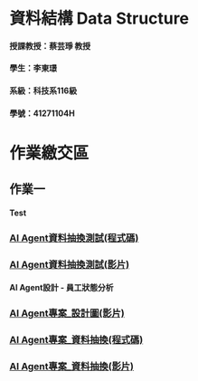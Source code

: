 # 資料結構 Data Structure
#### 授課教授：蔡芸琤 教授
#### 學生：李東璟
#### 系級：科技系116級
#### 學號：41271104H
# 作業繳交區
## 作業一
#### Test
### [AI Agent資料抽換測試(程式碼)](https://github.com/Jeremy6789/Bus-AI-agent/blob/main/dataAgent2.py)
### [AI Agent資料抽換測試(影片)](https://youtu.be/3jxrZ2d7-y0)
#### AI Agent設計 - 員工狀態分析
### [AI Agent專案_設計圖(影片)](https://youtu.be/CjUdn8RBDXY)
### [AI Agent專案_資料抽換(程式碼)](https://github.com/Jeremy6789/Employee-AI-Agent/blob/main/dataAgent3.py)
### [AI Agent專案_資料抽換(影片)](https://youtu.be/CGrjYb2Zs5Q)
